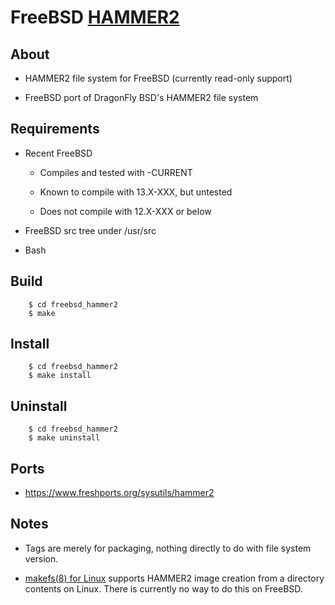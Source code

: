FreeBSD [HAMMER2](https://gitweb.dragonflybsd.org/dragonfly.git/blob/HEAD:/sys/vfs/hammer2/DESIGN)
========

## About

+ HAMMER2 file system for FreeBSD (currently read-only support)

+ FreeBSD port of DragonFly BSD's HAMMER2 file system

## Requirements

+ Recent FreeBSD

    + Compiles and tested with -CURRENT

    + Known to compile with 13.X-XXX, but untested

    + Does not compile with 12.X-XXX or below

+ FreeBSD src tree under /usr/src

+ Bash

## Build

        $ cd freebsd_hammer2
        $ make

## Install

        $ cd freebsd_hammer2
        $ make install

## Uninstall

        $ cd freebsd_hammer2
        $ make uninstall

## Ports

+ https://www.freshports.org/sysutils/hammer2

## Notes

+ Tags are merely for packaging, nothing directly to do with file system version.

+ [makefs(8) for Linux](https://github.com/kusumi/makefs) supports HAMMER2 image creation from a directory contents on Linux. There is currently no way to do this on FreeBSD.
